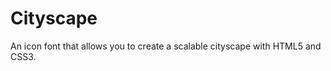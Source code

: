 Cityscape
=========

An icon font that allows you to create a scalable cityscape with HTML5 and CSS3.